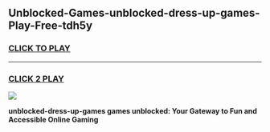
## Unblocked-Games-unblocked-dress-up-games-Play-Free-tdh5y
<h3>
<a href="https://premium76.site?title=unblocked-dress-up-games&ref=17A">CLICK TO PLAY</a></h3>
<hr>

<h3>
<a href="https://premium76.site?title=unblocked-dress-up-games&ref=17A">CLICK 2 PLAY</a>
  
</h3>

<a href="https://premium76.site?title=unblocked-dress-up-games&ref=17A"><img src="https://clearcache.store/games.png"></a>


**unblocked-dress-up-games games unblocked: Your Gateway to Fun and Accessible Online Gaming**
